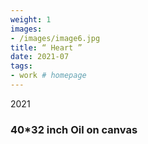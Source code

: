 ```yaml
---
weight: 1
images:
- /images/image6.jpg
title: “ Heart ”
date: 2021-07
tags:
- work # homepage
---
```

2021
### 40*32 inch Oil on canvas 

